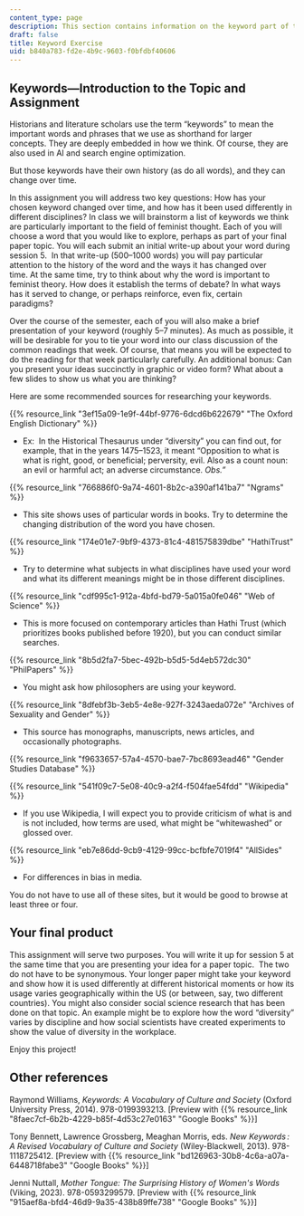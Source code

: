 ```yaml
---
content_type: page
description: This section contains information on the keyword part of the final project.
draft: false
title: Keyword Exercise
uid: b840a783-fd2e-4b9c-9603-f0bfdbf40606
---
```

## Keywords—Introduction to the Topic and Assignment

Historians and literature scholars use the term “keywords” to mean the important words and phrases that we use as shorthand for larger concepts. They are deeply embedded in how we think. Of course, they are also used in AI and search engine optimization.

But those keywords have their own history (as do all words), and they can change over time.

In this assignment you will address two key questions: How has your chosen keyword changed over time, and how has it been used differently in different disciplines? In class we will brainstorm a list of keywords we think are particularly important to the field of feminist thought. Each of you will choose a word that you would like to explore, perhaps as part of your final paper topic. You will each submit an initial write-up about your word during session 5.  In that write-up (500–1000 words) you will pay particular attention to the history of the word and the ways it has changed over time. At the same time, try to think about why the word is important to feminist theory. How does it establish the terms of debate? In what ways has it served to change, or perhaps reinforce, even fix, certain paradigms?   

Over the course of the semester, each of you will also make a brief presentation of your keyword (roughly 5–7 minutes). As much as possible, it will be desirable for you to tie your word into our class discussion of the common readings that week. Of course, that means you will be expected to do the reading for that week particularly carefully. An additional bonus: Can you present your ideas succinctly in graphic or video form? What about a few slides to show us what you are thinking?   

Here are some recommended sources for researching your keywords.  

{{% resource_link "3ef15a09-1e9f-44bf-9776-6dcd6b622679" "The Oxford English Dictionary" %}}

- Ex:  In the Historical Thesaurus under “diversity” you can find out, for example, that in the years 1475–1523, it meant “Opposition to what is what is right, good, or beneficial; perversity, evil. Also as a count noun: an evil or harmful act; an adverse circumstance. *Obs.”*

{{% resource_link "766886f0-9a74-4601-8b2c-a390af141ba7" "Ngrams" %}}

- This site shows uses of particular words in books. Try to determine the changing distribution of the word you have chosen.  

{{% resource_link "174e01e7-9bf9-4373-81c4-481575839dbe" "HathiTrust" %}}

- Try to determine what subjects in what disciplines have used your word and what its different meanings might be in those different disciplines. 

{{% resource_link "cdf995c1-912a-4bfd-bd79-5a015a0fe046" "Web of Science" %}}

- This is more focused on contemporary articles than Hathi Trust (which prioritizes books published before 1920), but you can conduct similar searches.

{{% resource_link "8b5d2fa7-5bec-492b-b5d5-5d4eb572dc30" "PhilPapers" %}}

- You might ask how philosophers are using your keyword.    

{{% resource_link "8dfebf3b-3eb5-4e8e-927f-3243aeda072e" "Archives of Sexuality and Gender" %}}

- This source has monographs, manuscripts, news articles, and occasionally photographs. 

{{% resource_link "f9633657-57a4-4570-bae7-7bc8693ead46" "Gender Studies Database" %}}

{{% resource_link "541f09c7-5e08-40c9-a2f4-f504fae54fdd" "Wikipedia" %}}  

- If you use Wikipedia, I will expect you to provide criticism of what is and is not included, how terms are used, what might be “whitewashed” or glossed over.  

{{% resource_link "eb7e86dd-9cb9-4129-99cc-bcfbfe7019f4" "AllSides" %}}

- For differences in bias in media.

You do not have to use all of these sites, but it would be good to browse at least three or four. 

## Your final product

This assignment will serve two purposes. You will write it up for session 5 at the same time that you are presenting your idea for a paper topic.  The two do not have to be synonymous. Your longer paper might take your keyword and show how it is used differently at different historical moments or how its usage varies geographically within the US (or between, say, two different countries). You might also consider social science research that has been done on that topic. An example might be to explore how the word “diversity” varies by discipline and how social scientists have created experiments to show the value of diversity in the workplace.  

Enjoy this project!

## Other references

Raymond Williams, *Keywords: A Vocabulary of Culture and Society* (Oxford University Press, 2014). 978-0199393213. \[Preview with {{% resource_link "8faec7cf-6b2b-4229-b85f-4d53c27e0163" "Google Books" %}}\]

Tony Bennett, Lawrence Grossberg, Meaghan Morris, eds. *New Keywords : A Revised Vocabulary of Culture and Society* (Wiley-Blackwell, 2013). 978-1118725412. \[Preview with {{% resource_link "bd126963-30b8-4c6a-a07a-6448718fabe3" "Google Books" %}}\]

Jenni Nuttall, *Mother Tongue: The Surprising History of Women's Words* (Viking, 2023). 978-0593299579. \[Preview with {{% resource_link "915aef8a-bfd4-46d9-9a35-438b89ffe738" "Google Books" %}}\]